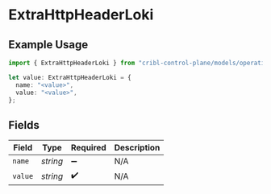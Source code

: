 # ExtraHttpHeaderLoki

## Example Usage

```typescript
import { ExtraHttpHeaderLoki } from "cribl-control-plane/models/operations";

let value: ExtraHttpHeaderLoki = {
  name: "<value>",
  value: "<value>",
};
```

## Fields

| Field              | Type               | Required           | Description        |
| ------------------ | ------------------ | ------------------ | ------------------ |
| `name`             | *string*           | :heavy_minus_sign: | N/A                |
| `value`            | *string*           | :heavy_check_mark: | N/A                |